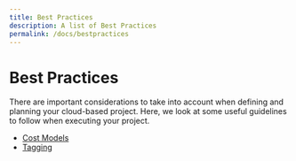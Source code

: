 ```yaml
---
title: Best Practices
description: A list of Best Practices
permalink: /docs/bestpractices
---
```


# Best Practices

There are important considerations to take into account when defining and planning your cloud-based project. 
Here, we look at some useful guidelines to follow when executing your project.

 - [Cost Models](costmodels)
 - [Tagging](tagging)
